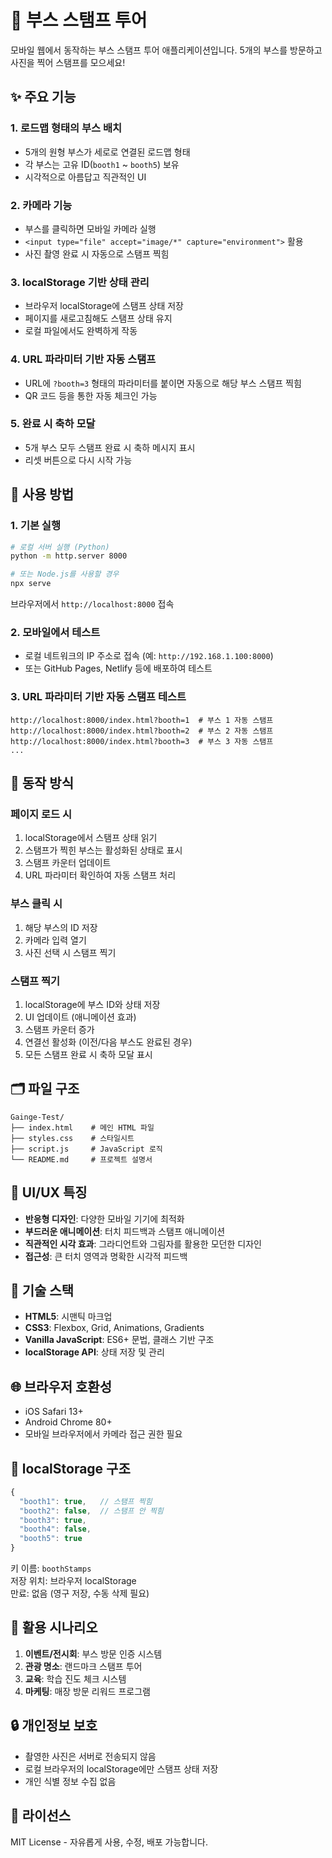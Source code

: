 # 🎯 부스 스탬프 투어

모바일 웹에서 동작하는 부스 스탬프 투어 애플리케이션입니다. 5개의 부스를 방문하고 사진을 찍어 스탬프를 모으세요!

## ✨ 주요 기능

### 1. 로드맵 형태의 부스 배치
- 5개의 원형 부스가 세로로 연결된 로드맵 형태
- 각 부스는 고유 ID(`booth1` ~ `booth5`) 보유
- 시각적으로 아름답고 직관적인 UI

### 2. 카메라 기능
- 부스를 클릭하면 모바일 카메라 실행
- `<input type="file" accept="image/*" capture="environment">` 활용
- 사진 촬영 완료 시 자동으로 스탬프 찍힘

### 3. localStorage 기반 상태 관리
- 브라우저 localStorage에 스탬프 상태 저장
- 페이지를 새로고침해도 스탬프 상태 유지
- 로컬 파일에서도 완벽하게 작동

### 4. URL 파라미터 기반 자동 스탬프
- URL에 `?booth=3` 형태의 파라미터를 붙이면 자동으로 해당 부스 스탬프 찍힘
- QR 코드 등을 통한 자동 체크인 가능

### 5. 완료 시 축하 모달
- 5개 부스 모두 스탬프 완료 시 축하 메시지 표시
- 리셋 버튼으로 다시 시작 가능

## 🚀 사용 방법

### 1. 기본 실행
```bash
# 로컬 서버 실행 (Python)
python -m http.server 8000

# 또는 Node.js를 사용할 경우
npx serve
```

브라우저에서 `http://localhost:8000` 접속

### 2. 모바일에서 테스트
- 로컬 네트워크의 IP 주소로 접속 (예: `http://192.168.1.100:8000`)
- 또는 GitHub Pages, Netlify 등에 배포하여 테스트

### 3. URL 파라미터 기반 자동 스탬프 테스트
```
http://localhost:8000/index.html?booth=1  # 부스 1 자동 스탬프
http://localhost:8000/index.html?booth=2  # 부스 2 자동 스탬프
http://localhost:8000/index.html?booth=3  # 부스 3 자동 스탬프
...
```

## 📱 동작 방식

### 페이지 로드 시
1. localStorage에서 스탬프 상태 읽기
2. 스탬프가 찍힌 부스는 활성화된 상태로 표시
3. 스탬프 카운터 업데이트
4. URL 파라미터 확인하여 자동 스탬프 처리

### 부스 클릭 시
1. 해당 부스의 ID 저장
2. 카메라 입력 열기
3. 사진 선택 시 스탬프 찍기

### 스탬프 찍기
1. localStorage에 부스 ID와 상태 저장
2. UI 업데이트 (애니메이션 효과)
3. 스탬프 카운터 증가
4. 연결선 활성화 (이전/다음 부스도 완료된 경우)
5. 모든 스탬프 완료 시 축하 모달 표시

## 🗂️ 파일 구조

```
Gainge-Test/
├── index.html    # 메인 HTML 파일
├── styles.css    # 스타일시트
├── script.js     # JavaScript 로직
└── README.md     # 프로젝트 설명서
```

## 🎨 UI/UX 특징

- **반응형 디자인**: 다양한 모바일 기기에 최적화
- **부드러운 애니메이션**: 터치 피드백과 스탬프 애니메이션
- **직관적인 시각 효과**: 그라디언트와 그림자를 활용한 모던한 디자인
- **접근성**: 큰 터치 영역과 명확한 시각적 피드백

## 🔧 기술 스택

- **HTML5**: 시맨틱 마크업
- **CSS3**: Flexbox, Grid, Animations, Gradients
- **Vanilla JavaScript**: ES6+ 문법, 클래스 기반 구조
- **localStorage API**: 상태 저장 및 관리

## 🌐 브라우저 호환성

- iOS Safari 13+
- Android Chrome 80+
- 모바일 브라우저에서 카메라 접근 권한 필요

## 📝 localStorage 구조

```javascript
{
  "booth1": true,   // 스탬프 찍힘
  "booth2": false,  // 스탬프 안 찍힘
  "booth3": true,
  "booth4": false,
  "booth5": true
}
```

키 이름: `boothStamps`  
저장 위치: 브라우저 localStorage  
만료: 없음 (영구 저장, 수동 삭제 필요)

## 🎯 활용 시나리오

1. **이벤트/전시회**: 부스 방문 인증 시스템
2. **관광 명소**: 랜드마크 스탬프 투어
3. **교육**: 학습 진도 체크 시스템
4. **마케팅**: 매장 방문 리워드 프로그램

## 🔒 개인정보 보호

- 촬영한 사진은 서버로 전송되지 않음
- 로컬 브라우저의 localStorage에만 스탬프 상태 저장
- 개인 식별 정보 수집 없음

## 📄 라이선스

MIT License - 자유롭게 사용, 수정, 배포 가능합니다.

